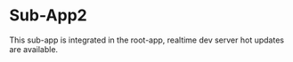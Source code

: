 # Sub-App2

This sub-app is integrated in the root-app, realtime dev server hot updates are available.
